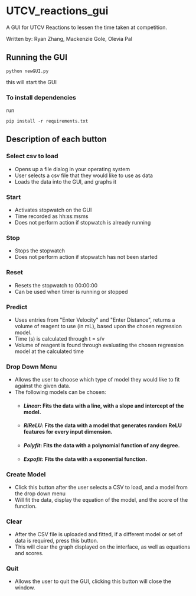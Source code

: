 # UTCV_reactions_gui
A GUI for UTCV Reactions to lessen the time taken at competition.  

Written by: Ryan Zhang, Mackenzie Gole, Olevia Pal

## Running the GUI



    python newGUI.py 

this will start the GUI

### To install dependencies


run 

    pip install -r requirements.txt

## Description of each button


### Select csv to load


- Opens up a file dialog in your operating system
- User selects a csv file that they would like to use as data
- Loads the data into the GUI, and graphs it

### Start
- Activates stopwatch on the GUI
- Time recorded as hh:ss:msms
- Does not perform action if stopwatch is already running

### Stop
- Stops the stopwatch
- Does not perform action if stopwatch has not been started

### Reset
- Resets the stopwatch to 00:00:00
- Can be used when timer is running or stopped

### Predict
- Uses entries from "Enter Velocity" and "Enter Distance", returns a volume of reagent to use (in mL), based upon the chosen regression model.
- Time (s) is calculated through t = s/v 
- Volume of reagent is found through evaluating the chosen regression model at the calculated time

### Drop Down Menu 
- Allows the user to choose which type of model they would like to fit against the given data.
- The following models can be chosen:
    - #### _Linear_: Fits the data with a line, with a slope and intercept of the model. 
    - #### _RIReLU_: Fits the data with a model that generates random ReLU features for every input dimension.
    - #### _Polyfit_: Fits the data with a polynomial function of any degree. 
    - #### _Expofit_: Fits the data with a exponential function. 

### Create Model
- Click this button after the user selects a CSV to load, and a model from the drop down menu 
- Will fit the data, display the equation of the model, and the score of the function. 

### Clear
- After the CSV file is uploaded and fitted, if a different model or set of data is required, press this button.
- This will clear the graph displayed on the interface, as well as equations and scores. 

### Quit
- Allows the user to quit the GUI, clicking this button will close the window.  
